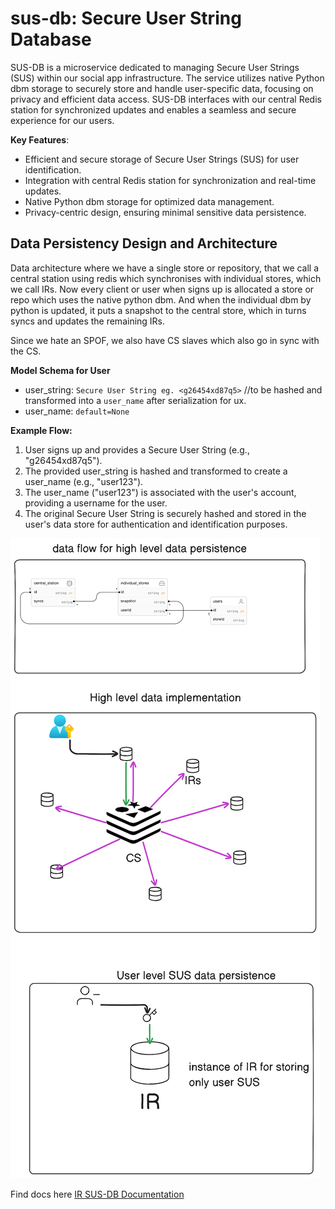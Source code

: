 # sus-db: Secure User String Database

SUS-DB is a microservice dedicated to managing Secure User Strings (SUS) within our social app infrastructure. The service utilizes native Python dbm storage to securely store and handle user-specific data, focusing on privacy and efficient data access. SUS-DB interfaces with our central Redis station for synchronized updates and enables a seamless and secure experience for our users.

**Key Features**:

- Efficient and secure storage of Secure User Strings (SUS) for user identification.
- Integration with central Redis station for synchronization and real-time updates.
- Native Python dbm storage for optimized data management.
- Privacy-centric design, ensuring minimal sensitive data persistence.

## Data Persistency Design and Architecture

Data architecture where we have a single store or repository, that we call a central station using redis which synchronises with individual stores, which we call IRs. Now every client or user when signs up is allocated a store or repo which uses the native python dbm. And when the individual dbm by python is updated, it puts a snapshot to the central store, which in turns syncs and updates the remaining IRs.

Since we hate an SPOF, we also have CS slaves which also go in sync with the CS. 

**Model Schema for User**

- user_string: `Secure User String eg. <g26454xd87q5>` //to be hashed and transformed into a `user_name` after serialization for ux.
- user_name: `default=None`
  
**Example Flow:**

1. User signs up and provides a Secure User String (e.g., "g26454xd87q5").
2. The provided user_string is hashed and transformed to create a user_name (e.g., "user123").
3. The user_name ("user123") is associated with the user's account, providing a username for the user.
4. The original Secure User String is securely hashed and stored in the user's data store for authentication and identification purposes.

![sus_db_design](images/diagram_sus.png)

Find docs here [IR SUS-DB Documentation](https://ir-susdb.netlify.app/)

